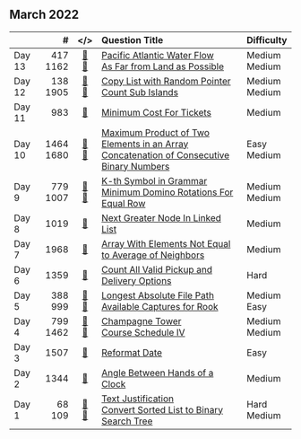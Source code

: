 ## March 2022

||#|</>|Question Title|Difficulty|
|:--|--:|:-:|:--|:--|
|Day 13|417<br>1162|[📎](../src/q_401_450/q0417.cc)<br>[📎](../src/q_1151_1200/q1162.cc)|[Pacific Atlantic Water Flow](https://leetcode.com/problems/pacific-atlantic-water-flow/)<br>[As Far from Land as Possible](https://leetcode.com/problems/as-far-from-land-as-possible/)|Medium<br>Medium|
|Day 12|138<br>1905|[📎](../src/q_101_150/q0138.cc)<br>[📎](../src/q_1901_1950/q1905.cc)|[Copy List with Random Pointer](https://leetcode.com/problems/copy-list-with-random-pointer/)<br>[Count Sub Islands](https://leetcode.com/problems/count-sub-islands/)|Medium<br>Medium|
|Day 11|983|[📎](../src/q_951_1000/q0983.cc)|[Minimum Cost For Tickets](https://leetcode.com/problems/minimum-cost-for-tickets/)|Medium|
|Day 10|1464<br>1680|[📎](../src/q_1451_1500/q1464.cc)<br>[📎](../src/q_1651_1700/q1680.cc)|[Maximum Product of Two Elements in an Array](https://leetcode.com/problems/maximum-product-of-two-elements-in-an-array/)<br>[Concatenation of Consecutive Binary Numbers](https://leetcode.com/problems/concatenation-of-consecutive-binary-numbers/)|Easy<br>Medium|
|Day 9|779<br>1007|[📎](../src/q_751_800/q0779.cc)<br>[📎](../src/q_1001_1050/q1007.cc)|[K-th Symbol in Grammar](https://leetcode.com/problems/k-th-symbol-in-grammar/)<br>[Minimum Domino Rotations For Equal Row](https://leetcode.com/problems/minimum-domino-rotations-for-equal-row/)|Medium<br>Medium|
|Day 8|1019|[📎](../src/q_1001_1050/q1019.cc)|[Next Greater Node In Linked List](https://leetcode.com/problems/next-greater-node-in-linked-list/)|Medium|
|Day 7|1968|[📎](../src/q_1951_2000/q1968.cc)|[Array With Elements Not Equal to Average of Neighbors](https://leetcode.com/problems/array-with-elements-not-equal-to-average-of-neighbors/)|Medium|
|Day 6|1359|[📎](../src/q_1351_1400/q1359.cc)|[Count All Valid Pickup and Delivery Options](https://leetcode.com/problems/count-all-valid-pickup-and-delivery-options/)|Hard|
|Day 5|388<br>999|[📎](../src/q_351_400/q0388.cc)<br>[📎](../src/q_951_1000/q0999.cc)|[Longest Absolute File Path](https://leetcode.com/problems/longest-absolute-file-path/)<br>[Available Captures for Rook](https://leetcode.com/problems/available-captures-for-rook/)|Medium<br>Easy|
|Day 4|799<br>1462|[📎](../src/q_751_800/q0799.cc)<br>[📎](../src/q_1451_1500/q1462.cc)|[Champagne Tower](https://leetcode.com/problems/champagne-tower/)<br>[Course Schedule IV](https://leetcode.com/problems/course-schedule-iv/)|Medium<br>Medium|
|Day 3|1507|[📎](../src/q_1501_1550/q1507.cc)|[Reformat Date](https://leetcode.com/problems/reformat-date/)|Easy|
|Day 2|1344|[📎](../src/q_1301_1350/q1344.cc)|[Angle Between Hands of a Clock](https://leetcode.com/problems/angle-between-hands-of-a-clock/)|Medium|
|Day 1|68<br>109|[📎](../src/q_51_100/q0068.cc)<br>[📎](../src/q_101_150/q0109.cc)|[Text Justification](https://leetcode.com/problems/text-justification/)<br>[Convert Sorted List to Binary Search Tree](https://leetcode.com/problems/convert-sorted-list-to-binary-search-tree/)|Hard<br>Medium|

